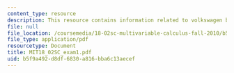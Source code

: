 ```yaml
---
content_type: resource
description: This resource contains information related to volkswagen bug.
file: null
file_location: /coursemedia/18-02sc-multivariable-calculus-fall-2010/b5f9a492d8df6830a816bba6c13aecef_MIT18_02SC_exam1.pdf
file_type: application/pdf
resourcetype: Document
title: MIT18_02SC_exam1.pdf
uid: b5f9a492-d8df-6830-a816-bba6c13aecef
---
```

